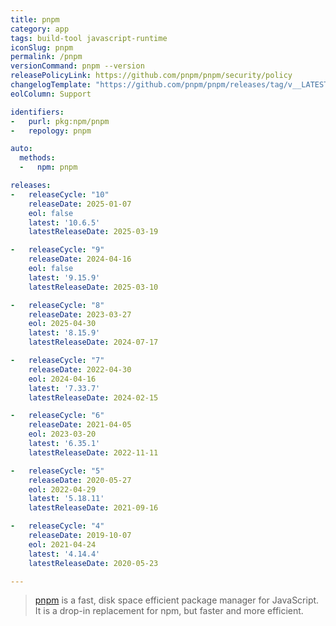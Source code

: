```yaml
---
title: pnpm
category: app
tags: build-tool javascript-runtime
iconSlug: pnpm
permalink: /pnpm
versionCommand: pnpm --version
releasePolicyLink: https://github.com/pnpm/pnpm/security/policy
changelogTemplate: "https://github.com/pnpm/pnpm/releases/tag/v__LATEST__"
eolColumn: Support

identifiers:
-   purl: pkg:npm/pnpm
-   repology: pnpm

auto:
  methods:
  -   npm: pnpm

releases:
-   releaseCycle: "10"
    releaseDate: 2025-01-07
    eol: false
    latest: '10.6.5'
    latestReleaseDate: 2025-03-19

-   releaseCycle: "9"
    releaseDate: 2024-04-16
    eol: false
    latest: '9.15.9'
    latestReleaseDate: 2025-03-10

-   releaseCycle: "8"
    releaseDate: 2023-03-27
    eol: 2025-04-30
    latest: '8.15.9'
    latestReleaseDate: 2024-07-17

-   releaseCycle: "7"
    releaseDate: 2022-04-30
    eol: 2024-04-16
    latest: '7.33.7'
    latestReleaseDate: 2024-02-15

-   releaseCycle: "6"
    releaseDate: 2021-04-05
    eol: 2023-03-20
    latest: '6.35.1'
    latestReleaseDate: 2022-11-11

-   releaseCycle: "5"
    releaseDate: 2020-05-27
    eol: 2022-04-29
    latest: '5.18.11'
    latestReleaseDate: 2021-09-16

-   releaseCycle: "4"
    releaseDate: 2019-10-07
    eol: 2021-04-24
    latest: '4.14.4'
    latestReleaseDate: 2020-05-23

---
```


> [pnpm](https://pnpm.io/) is a fast, disk space efficient package manager for JavaScript.
> It is a drop-in replacement for npm, but faster and more efficient.
